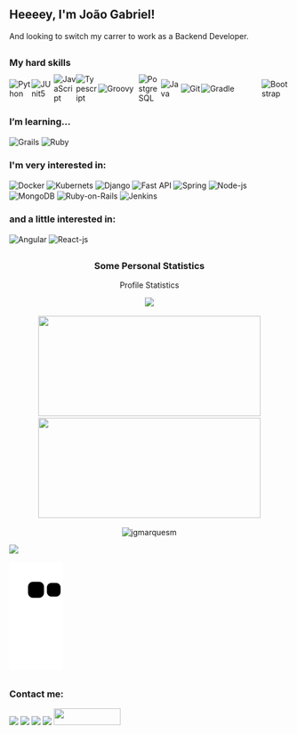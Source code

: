 <h2>Heeeey, I'm João Gabriel!</h2>
  <p>And looking to switch my carrer to work as a Backend Developer.</p>

##
<h3>My hard skills </h3> 
 <div style="display: flex; justify-content: center; align-items: center; height: 40px">
   <img align="center" width="40px" src="https://cdn.worldvectorlogo.com/logos/python-5.svg" title="Python">
   <img align="center" width="40px" src="https://junit.org/junit5/assets/img/junit5-logo.png" title="JUnit5">
   <img align="center" width="40px" src="https://cdn.jsdelivr.net/gh/devicons/devicon/icons/javascript/javascript-original.svg" title="JavaScript">
   <img align="center" width="40px" src="https://cdn.worldvectorlogo.com/logos/typescript-2.svg" title="Typescript">
   <img align="center" width="80px" src="https://upload.wikimedia.org/wikipedia/commons/3/36/Groovy-logo.svg" title="Groovy">
   <img align="center" width="40px" src="https://cdn.worldvectorlogo.com/logos/postgresql.svg" title="PostgreSQL">
   <img align="center" width="40px" src="https://cdn.worldvectorlogo.com/logos/java-4.svg" title="Java">
   <img align="center" width="40px" src="https://cdn.worldvectorlogo.com/logos/git-icon.svg" title="Git">
   <img align="center" width="120px" src="https://cdn.worldvectorlogo.com/logos/gradle-1.svg" title="Gradle">
  <img align="center" width="50px" src="https://cdn.worldvectorlogo.com/logos/bootstrap-5-1.svg" title="Bootstrap">
  </div>

##
 <h3> I’m learning... </h3>
  <div style="display: inline_block">
   <img align="center" width="50px" src="https://cdn.worldvectorlogo.com/logos/grails-1.svg" title="Grails">
   <img align="center" width="35px" src="https://cdn.worldvectorlogo.com/logos/ruby.svg" title="Ruby">
  </div>

 <h3>I'm very interested in: </h3>
  <div style="display: inline_block">
   <img align="center" width="100px" src="https://cdn.worldvectorlogo.com/logos/docker-3.svg" title="Docker">
   <img align="center" width="45px" src="https://cdn.worldvectorlogo.com/logos/kubernets.svg" title="Kubernets">
   <img align="center" width="30px" src="https://cdn.worldvectorlogo.com/logos/django.svg" title="Django">
   <img align="center" width="35px" src="https://cdn.worldvectorlogo.com/logos/fastapi.svg" title="Fast API">
   <img align="center" width="35px" src="https://cdn.worldvectorlogo.com/logos/spring-3.svg" title="Spring">
   <img align="center" width="45px" src="https://cdn.jsdelivr.net/gh/devicons/devicon/icons/nodejs/nodejs-original.svg" title="Node-js">
   <img align="center" width="40px" src="https://cdn.jsdelivr.net/gh/devicons/devicon/icons/mongodb/mongodb-original.svg" title="MongoDB">
   <img align="center" width="80px" src="https://cdn.worldvectorlogo.com/logos/rails-1.svg" title="Ruby-on-Rails">
   <img align="center" width="35px" src="https://cdn.worldvectorlogo.com/logos/jenkins-1.svg" title="Jenkins">
  </div>
 <h3>and a little interested in: </h3>
  <div style="display: inline_block">
  <img align="center" width="40px" src="https://cdn.worldvectorlogo.com/logos/angular-icon-1.svg" title="Angular">
  <img align="center" width="40px" src="https://cdn.jsdelivr.net/gh/devicons/devicon/icons/react/react-original.svg" title="React-js"> 
  </div>
  
##
 <h3 align="center"> Some Personal Statistics </h3>
  <p align="center"> Profile Statistics </p>
  <!-- visitors count  -->

 <p align="center" >   
  <img src="https://profile-counter.glitch.me/jgmarquesm/count.svg" />  
 </p>
 <div align="center">
  <a href="https://github.com/jgmarquesm"></a>
  <img height="180em" width="400" src="https://github-readme-stats.vercel.app/api?username=jgmarquesm&show_icons=true&theme=gruvbox&include_all_commits=true&count_private=true"/>
  <img height="180em" width="400" src="https://github-readme-stats.vercel.app/api/top-langs/?username=jgmarquesm&layout=compact&langs_count=7&theme=gruvbox"/>
 </div>

 <p align="center"><img src="https://github-readme-streak-stats.herokuapp.com/?user=jgmarquesm&theme=dark" alt="jgmarquesm" /></p>
 <img src="https://activity-graph.herokuapp.com/graph?username=jgmarquesm&bg_color=1c1c1c&color=FFE4B5&line=FF7F00&point=FF4500&area=true&hide_border=true">
 
 ![Snake animation](https://github.com/jgmarquesm/jgmarquesm/blob/output/github-contribution-grid-snake.svg)  

##
 <h3> Contact me: </h3>
  <div>
   <a href="mailto:joaogabrielmarques@discente.ufg.br"><img width="40px" src="https://cdn.worldvectorlogo.com/logos/official-gmail-icon-2020-.svg" target="_blank"></a>
   <a href="https://www.linkedin.com/in/jgmarquesm" target="_blank"><img width="40px" src="https://cdn.jsdelivr.net/gh/devicons/devicon/icons/linkedin/linkedin-original.svg" target="_blank"></a> 
   <a href="https://pt.stackoverflow.com/users/285047/jgmarquesm"><img width="35px" src="https://cdn.worldvectorlogo.com/logos/stack-overflow.svg" target="_blank"></a>
   <a href="https://www.codewars.com/users/jgmarquesm"><img src="https://www.codewars.com/users/jgmarquesm/badges/micro" target="_blank"></a>
   <a href= "https://web.dio.me/users/joaogabrielmarques"><img height="30" width="120" src="https://raw.githubusercontent.com/brunoemferreira/DIO-jogo-da-cobrinha-Javascript/main/Assets/logo-sm-white.png" target="_blank"></a>
  </div>

